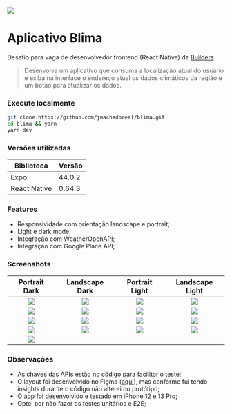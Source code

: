 ![](https://platformbuilders.io/assets/img/logo.png)

# Aplicativo Blima

Desafio para vaga de desenvolvedor frontend (React Native) da [Builders](https://platformbuilders.io/ 'Builders')

> Desenvolva um aplicativo que consuma a localização atual do usuário e exiba na interface o endereço atual os dados climáticos da região e um botão para atualizar os dados.

### Execute localmente

```bash
git clone https://github.com/jmachadoreal/blima.git
cd blima && yarn
yarn dev
```

### Versões utilizadas

| Biblioteca   | Versão |
| ------------ | ------ |
| Expo         | 44.0.2 |
| React Native | 0.64.3 |

### Features

- Responsividade com orientação landscape e portrait;
- Light e dark mode;
- Integração com WeatherOpenAPI;
- Integração com Google Place API;

### Screenshots

|            Portrait Dark             |            Landscape Dark            |            Portrait Light            |           Landscape Light            |
| :----------------------------------: | :----------------------------------: | :----------------------------------: | :----------------------------------: |
| ![](https://i.imgur.com/Xe5INK9.png) | ![](https://i.imgur.com/RDsecAC.png) | ![](https://i.imgur.com/TSgxcYZ.png) | ![](https://i.imgur.com/oD6TDf4.png) |
| ![](https://i.imgur.com/Z8YGY0s.png) | ![](https://i.imgur.com/ZGZecHj.png) | ![](https://i.imgur.com/q498MtU.png) | ![](https://i.imgur.com/KkHWCC3.png) |
| ![](https://i.imgur.com/z7xpktb.png) | ![](https://i.imgur.com/mAPZ3xA.png) | ![](https://i.imgur.com/ItCqFQR.png) | ![](https://i.imgur.com/cHPbFYv.png) |
| ![](https://i.imgur.com/zpKqpdA.png) | ![](https://i.imgur.com/tqVtYkG.png) | ![](https://i.imgur.com/X9H2tUP.png) | ![](https://i.imgur.com/uTPBoq3.png) |
| ![](https://i.imgur.com/HgGTUYh.png) |                                      |                                      |                                      |

### Observações

- As chaves das APIs estão no código para facilitar o teste;
- O layout foi desenvolvido no Figma ([aqui](https://www.figma.com/file/JdGAlSYVKWCwNTheiQfkCT/?node-id=1%3A4 'aqui')), mas conforme fui tendo insights durante o código não alterei no protótipo;
- O app foi desenvolvido e testado em iPhone 12 e 13 Pro;
- Optei por não fazer os testes unitários e E2E;
